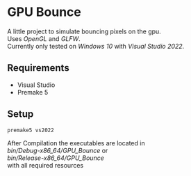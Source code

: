 # GPU Bounce

A little project to simulate bouncing pixels on the gpu.\
Uses _OpenGL_ and _GLFW_.\
Currently only tested on _Windows 10_ with _Visual Studio 2022_.

## Requirements
- Visual Studio
- Premake 5

## Setup
```
premake5 vs2022
```

After Compilation the executables are located in\
_bin/Debug-x86_64/GPU_Bounce_ or\
_bin/Release-x86_64/GPU_Bounce_\
with all required resources